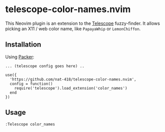 telescope-color-names.nvim
==========================

This Neovim plugin is an extension to the
[Telescope](https://github.com/nvim-telescope/telescope.nvim) fuzzy-finder.
It allows picking an X11 / web color name, like `PapayaWhip` or `LemonChiffon`.

Installation
------------

Using [Packer](https://github.com/wbthomason/packer.nvim):

```
... (telescope config goes here) ..

use({
  'https://github.com/nat-418/telescope-color-names.nvim',
  config = function()
    require('telescope').load_extension('color_names')
  end
})
```

Usage
-----

```
:Telescope color_names
```
